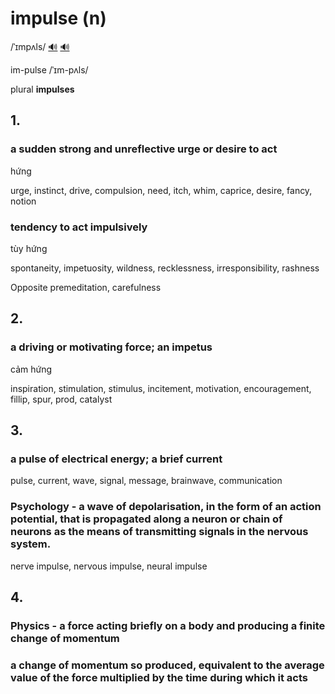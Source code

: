 # impulse (n)

/ˈɪmpʌls/ [🔊](https://www.oxfordlearnersdictionaries.com/media/english/uk_pron/i/imp/impul/impulse__gb_1.mp3) [🔊](https://www.oxfordlearnersdictionaries.com/media/english/us_pron/i/imp/impul/impulse__us_1.mp3)

im-pulse /ˈɪm-pʌls/

plural **impulses**

## 1.

### a sudden strong and unreflective urge or desire to act

hứng

urge, instinct, drive, compulsion, need, itch, whim, caprice, desire, fancy, notion

### tendency to act impulsively

tùy hứng

spontaneity, impetuosity, wildness, recklessness, irresponsibility, rashness

Opposite premeditation, carefulness

## 2.

### a driving or motivating force; an impetus

cảm hứng

inspiration, stimulation, stimulus, incitement, motivation, encouragement, fillip, spur, prod, catalyst

## 3.

### a pulse of electrical energy; a brief current

pulse, current, wave, signal, message, brainwave, communication

### Psychology - a wave of depolarisation, in the form of an action potential, that is propagated along a neuron or chain of neurons as the means of transmitting signals in the nervous system.

nerve impulse, nervous impulse, neural impulse

## 4.

### Physics - a force acting briefly on a body and producing a finite change of momentum

### a change of momentum so produced, equivalent to the average value of the force multiplied by the time during which it acts